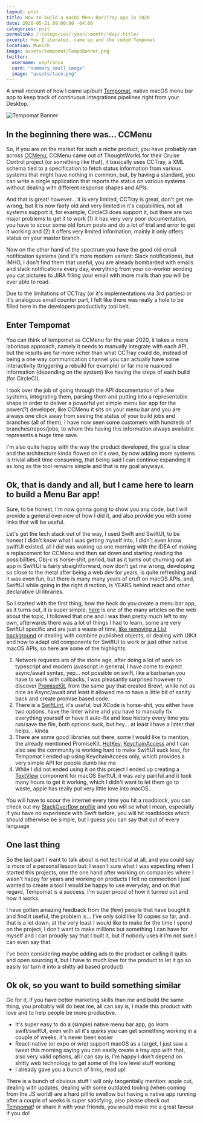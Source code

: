 ```yaml
---
layout: post
title: How to build a macOS Menu Bar/Tray app in 2020
date: 2020-05-21 09:00:00 -04:00
categories: post
permalink: /:categories/:year/:month/:day/:title/
excerpt: How I iterated, came up and the coded Tempomat
location: Munich
image: assets/tempomat/TempoBanner.png
twitter:
  username: ospfranco
  card: "summary_small_image"
  image: "assets/taco.png"
---
```




A small recount of how I came up/built [Tempomat](https://tempomat.dev), native macOS menu bar app to keep track of continuous integrations pipelines right from your Desktop.

![Tempomat Banner]({{site.url}}/assets/tempomat/TempoBanner.png "Tempomat banner")

## In the beginning there was... CCMenu

So, if you are on the market for such a niche product, you have probably ran across [CCMenu](http://ccmenu.org), CCMenu came out of ThoughtWorks for their Cruise Control project (or something like that), it basically uses CCTray, a XML schema tied to a specification to fetch status information from various systems that might have nothing in common, but, by having a standard, you can write a single application that reports the status on various systems without dealing with different response shapes and APIs.

And that is great! however... it is very limited, CCTray is great, don't get me wrong, but it is now fairly old and very limited in it's capabilities, not all systems support it, for example, CircleCI does support it, but there are two major problems to get it to work (1) it has very very poor documentation, you have to scour some old forum posts and do a lot of trial and error to get it working and (2) it offers very limited information, mainly it only offers status on your master branch.

Now on the other hand of the spectrum you have the good old email notification systems (and it's more modern variant: Slack notifications), but IMHO, I don't find them that useful, you are already bombarded with emails and slack notifications every day, everything from your co-worker sending you cat pictures to JIRA filling your email with more mails than you will be ever able to read.

Due to the limitations of CCTray (or it's implementations via 3rd parties) or it's analogous email counter part, I felt like there was really a hole to be filled here in the developers productivity tool belt.

## Enter Tempomat

You can think of tempomat as CCMenu for the year 2020, it takes a more laborious approach, namely it needs to manually integrate with each API, but the results are far more richer than what CCTray could do, instead of being a one way communication channel you can actually have some interactivity (triggering a rebuild for example) or far more nuanced information (depending on the system) like having the steps of each build (for CircleCI).

I took over the job of going through the API documentation of a few systems, integrating them, parsing them and putting into a representable shape in order to deliver a powerful yet simple menu bar app for the power(?) developer, like CCMenu it sits on your menu bar and you are always one click away from seeing the status of your build jobs and branches (all of them), I have now seen some customers with hundreds of branches/repos/jobs, to whom this having this information always available represents a huge time save.

I'm also quite happy with the way the product developed, the goal is clear and the architecture kinda flowed on it's own, by now adding more systems is trivial albeit time consuming, that being said I can continue expanding it as long as the tool remains simple and that is my goal anyways.

## Ok, that is dandy and all, but I came here to learn to build a Menu Bar app!

Sure, to be honest, I'm now gonna going to show you any code, but I will provide a general overview of how I did it, and also provide you with some links that will be useful.

Let's get the tech stack out of the way, I used Swift and SwiftUI, to be honest I didn't know what I was getting myself into, I didn't even know swiftUI existed, all I did was waking up one morning with the IDEA of making a replacement for CCMenu and then sat down and starting reading the possibilities, Obj-c is horse-shit, period, but as it turns out churning out an app in SwiftUI is fairly straightforward, now don't get me wrong, developing so close to the metal after being a web dev for years, is quite refreshing and it was even fun, but there is many many years of cruft on macOS APIs, and, SwiftUI while going in the right direction, is YEARS behind react and other declarative UI libraries.

So I started with the first thing, how the heck do you create a menu bar app, as it turns out, it is super simple, [here](https://medium.com/@acwrightdesign/creating-a-macos-menu-bar-application-using-swiftui-54572a5d5f87) is one of the many articles on the web about the topic, I followed that one and I was then pretty much left to my own, afterwards there was a lot of things I had to learn, some are very SwiftUI specific and are just a waste of time, [like removing a List background](https://stackoverflow.com/questions/60454752/swiftui-background-color-of-list-mac-os) or dealing with combine published objects, or dealing with UIKit and how to adapt old components for SwiftUI to work or just other native macOS APIs, so here are some of the highlights:

1. Network requests are of the stone age, after doing a lot of work on typescript and modern javascript in general, I have come to expect async/await syntax, yep... not possible on swift, like a barbarian you have to work with callbacks, I was pleasantly surprised however to discover [PromiseKit](https://github.com/mxcl/PromiseKit), from the same guy that created Brew!, while not as nice as Async/await and least it allowed me to have a little bit of sanity back and create promise based code.
2. There is a [SwiftLint](https://github.com/realm/SwiftLint), it's useful, but XCode is horse-shit, you either have two options, have the linter whine and you have to manually fix everything yourself or have it auto-fix and lose history every time you run/save the file, both options suck, but hey... at least I have a linter that helps... kinda
3. There are some good libraries out there, some I would like to mention, the already mentioned PromiseKit, [HotKey](https://github.com/soffes/HotKey), [KeychainAccess](https://github.com/kishikawakatsumi/KeychainAccess) and I can also see the community is working hard to make SwiftUI suck less, for Tempomat I ended up using KeychainAccess only, which provides a very simple API for people dumb like me
4. While I did not ended using it on this project I ended up creating a [TextView](https://github.com/osfrnc/SUITextView) component for macOS SwiftUI, it was very painful and it took many hours to get it working, which I didn't want to let them go to waste, apple has really put very little love into macOS...

You will have to scour the internet every time you hit a roadblock, you can check out my [StackOverflow profile](https://stackoverflow.com/users/3107926/oscar) and you will se what I mean, especially if you have no experience with Swift before, you will hit roadblocks which should otherwise be simple, but I guess you can say that out of every language

## One last thing
So the last part I want to talk about is not technical at all, and you could say is more of a personal lesson but: I wasn't sure what I was expecting when I started this projects, one the one hand after working on companies where I wasn't happy for years and working on products I felt no connection I just wanted to create a tool I would be happy to use everyday, and on that regard, Tempomat is a success, I'm super proud of how it turned out and how it works.

I have gotten amazing feedback from the (few) people that have bought it and find it useful, the problem is... I've only sold like 10 copies so far, and that is a let down, at the very least I would like to make for the time I spend on the project, I don't want to make millions but something I can have for myself and I can proudly say that I built it, but if nobody uses it I'm not sure I can even say that.

I've been considering maybe adding ads to the product or calling it quits and open sourcing it, but I have to much love for the product to let it go so easily (or turn it into a shitty ad based product)

## Ok ok, so you want to build something similar
Go for it, if you have better marketing skills than me and build the same thing, you probably will do beat me, all can say is, I made this product with love and to help people be more productive.

- It's super easy to do a (simple) native menu bar app, go learn swift/swiftUI, even with all it's quirks you can get something working in a couple of weeks, it's never been easier
- React-native (or expo or w/e) support macOS as a target, I just saw a tweet this morning saying you can easily create a tray app with that, also very valid options, all I can say is, I'm happy I don't depend on shitty web technology to get some of the low level stuff working
- I already gave you a bunch of links, read up!

There is a bunch of obvious stuff I will only tangentially mention: apple cut, dealing with updates, dealing with some outdated tooling (when coming from the JS world) are a hard pill to swallow but having a native app running after a couple of weeks is super satisfying, also please check out [Tempomat](https://tempomat.dev)! or share it with your friends, you would make me a great favour if you do!